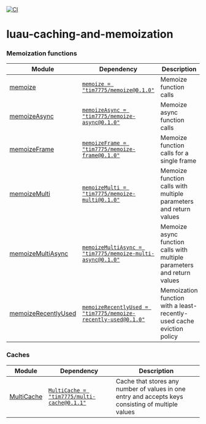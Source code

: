 [![CI](https://github.com/Tim7775/luau-caching-and-memoization/actions/workflows/ci.yaml/badge.svg)](https://github.com/Tim7775/luau-caching-and-memoization/actions/workflows/ci.yaml)

# luau-caching-and-memoization

### Memoization functions
| Module | Dependency | Description |
| -- | -- | -- |
| [memoize](https://github.com/Tim7775/luau-caching-and-memoization/tree/main/src/memoize/init.luau) | [`memoize = "tim7775/memoize@0.1.0"`](https://wally.run/package/tim7775/memoize?version=0.1.0) | Memoize function calls |
| [memoizeAsync](https://github.com/Tim7775/luau-caching-and-memoization/tree/main/src/memoize-async/init.luau) | [`memoizeAsync = "tim7775/memoize-async@0.1.0"`](https://wally.run/package/tim7775/memoize-async?version=0.1.0) | Memoize async function calls |
| [memoizeFrame](https://github.com/Tim7775/luau-caching-and-memoization/tree/main/src/memoize-frame/init.luau) | [`memoizeFrame = "tim7775/memoize-frame@0.1.0"`](https://wally.run/package/tim7775/memoize-frame?version=0.1.0) | Memoize function calls for a single frame |
| [memoizeMulti](https://github.com/Tim7775/luau-caching-and-memoization/tree/main/src/memoize-multi/init.luau) | [`memoizeMulti = "tim7775/memoize-multi@0.1.0"`](https://wally.run/package/tim7775/memoize-multi?version=0.1.0) | Memoize function calls with multiple parameters and return values |
| [memoizeMultiAsync](https://github.com/Tim7775/luau-caching-and-memoization/tree/main/src/memoize-multi-async/init.luau) | [`memoizeMultiAsync = "tim7775/memoize-multi-async@0.1.0"`](https://wally.run/package/tim7775/memoize-multi-async?version=0.1.0) | Memoize async function calls with multiple parameters and return values |
| [memoizeRecentlyUsed](https://github.com/Tim7775/luau-caching-and-memoization/tree/main/src/memoize-recently-used/init.luau) | [`memoizeRecentlyUsed = "tim7775/memoize-recently-used@0.1.0"`](https://wally.run/package/tim7775/memoize-recently-used?version=0.1.0) | Memoization function with a least-recently-used cache eviction policy |

### Caches
| Module | Dependency | Description |
| -- | -- | -- |
| [MultiCache](https://github.com/Tim7775/luau-caching-and-memoization/tree/main/src/multi-cache/init.luau) | [`MultiCache = "tim7775/multi-cache@0.1.1"`](https://wally.run/package/tim7775/multi-cache?version=0.1.1) | Cache that stores any number of values in one entry and accepts keys consisting of multiple values|
